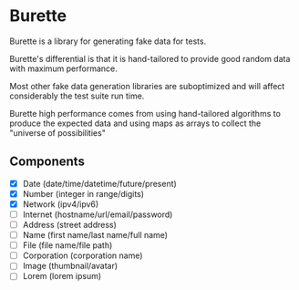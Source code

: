 # Burette

Burette is a library for generating fake data for tests.

Burette's differential is that it is hand-tailored to provide good random data
with maximum performance.

Most other fake data generation libraries are suboptimized and will affect
considerably the test suite run time.

Burette high performance comes from using hand-tailored algorithms to produce
the expected data and using maps as arrays to collect the "universe of
possibilities"

## Components
- [x] Date (date/time/datetime/future/present)
- [x] Number (integer in range/digits)
- [x] Network (ipv4/ipv6)
- [ ] Internet (hostname/url/email/password)
- [ ] Address (street address)
- [ ] Name (first name/last name/full name)
- [ ] File (file name/file path)
- [ ] Corporation (corporation name)
- [ ] Image (thumbnail/avatar)
- [ ] Lorem (lorem ipsum)

